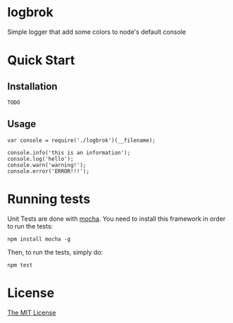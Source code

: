 logbrok
=======

Simple logger that add some colors to node's default console

Quick Start
===========

Installation
------------

    TODO

Usage
-----

    var console = require('./logbrok')(__filename);
    
    console.info('this is an information');
    console.log('hello');
    console.warn('warning!');
    console.error('ERROR!!!');

Running tests
=============

Unit Tests are done with [mocha](http://visionmedia.github.io/mocha/).
You need to install this framework in order to run the tests:
    
    npm install mocha -g

Then, to run the tests, simply do:

    npm test

License
=======

[The MIT License](https://github.com/HugoMuller/logbrok/blob/master/LICENSE)
